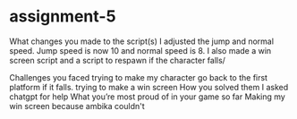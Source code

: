 # assignment-5
What changes you made to the script(s) 
I adjusted the jump and normal speed. Jump speed is now 10 and normal speed is 8. I also made a win screen script and a script to respawn if the character falls/

Challenges you faced 
trying to make my character go back to the first platform if it falls. trying to make a win screen
How you solved them 
I asked chatgpt for help
What you’re most proud of in your game so far 
Making my win screen because ambika couldn't
